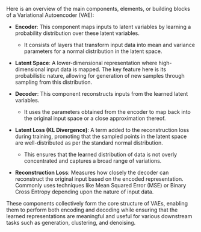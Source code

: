 Here is an overview of the main components, elements, or building blocks of a Variational Autoencoder (VAE):

- **Encoder**: This component maps inputs to latent variables by learning a probability distribution over these latent variables.
  
  - It consists of layers that transform input data into mean and variance parameters for a normal distribution in the latent space.

- **Latent Space**: A lower-dimensional representation where high-dimensional input data is mapped. The key feature here is its probabilistic nature, allowing for generation of new samples through sampling from this distribution.

- **Decoder**: This component reconstructs inputs from the learned latent variables.
  
  - It uses the parameters obtained from the encoder to map back into the original input space or a close approximation thereof. 

- **Latent Loss (KL Divergence)**: A term added to the reconstruction loss during training, promoting that the sampled points in the latent space are well-distributed as per the standard normal distribution.
  
  - This ensures that the learned distribution of data is not overly concentrated and captures a broad range of variations.

- **Reconstruction Loss**: Measures how closely the decoder can reconstruct the original input based on the encoded representation. Commonly uses techniques like Mean Squared Error (MSE) or Binary Cross Entropy depending upon the nature of input data.

These components collectively form the core structure of VAEs, enabling them to perform both encoding and decoding while ensuring that the learned representations are meaningful and useful for various downstream tasks such as generation, clustering, and denoising.